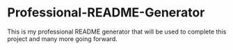 # Professional-README-Generator

This is my professional README generator that will be used to complete this project and many more going forward. 